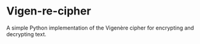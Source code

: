 # Vigen-re-cipher
A simple Python implementation of the Vigenère cipher for encrypting and decrypting text.
